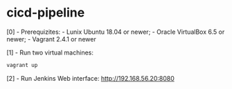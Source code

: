 # cicd-pipeline

[0] - Prerequizites:
    - Lunix Ubuntu 18.04 or newer;
    - Oracle VirtualBox 6.5 or newer;
    - Vagrant 2.4.1 or newer

[1] - Run two virtual machines:
```bash
vagrant up
```

[2] - Run Jenkins Web interface:
http://192.168.56.20:8080